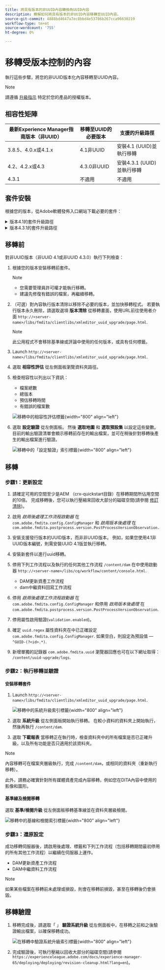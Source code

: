 ```yaml
---
title: 將具有版本的非UUID內容轉換為UUID內容
description: 瞭解如何將具有版本的非UUID內容移轉至UUID內容。
source-git-commit: 4888bd4647a7ec8bbd4e53786b267cca96630219
workflow-type: tm+mt
source-wordcount: '755'
ht-degree: 0%

---
```


# 移轉受版本控制的內容

執行這些步驟，將您的非UUID版本化內容移轉至UUID內容。

>[!NOTE]
>
>請遵循 [升級指示](./upgrade-xml-documentation.md) 特定於您的產品的授權版本。

## 相容性矩陣

| 最新Experience Manager指南版本（非UUID） | 移轉至UUID的必要版本 | 支援的升級路徑 |
|---|---|---|
| 3.8.5、4.0.x或4.1.x | 4.1非UUID | 安裝4.1 (UUID)並執行移轉 |
| 4.2、4.2.x或4.3 | 4.3.0非UUID | 安裝4.3.1 (UUID)並執行移轉 |
| 4.3.1 | 不適用 | 不適用 |

## 套件安裝

根據您的版本，從Adobe軟體發佈入口網站下載必要的套件：
<details>
<summary>  版本4.1的套件升級路徑</summary>

1. **移轉前**： [com.adobe.guides.pre-uuid-migration-1.0.9.zip](https://experience.adobe.com/#/downloads/content/software-distribution/en/aem.html?package=%2Fcontent%2Fsoftware-distribution%2Fen%2Fdetails.html%2Fcontent%2Fdam%2Faem%2Fpublic%2Faemdox%2Fother-packages%2Fuuid-migration%2F1-0%2Fcom.adobe.guides.pre-uuid-migration-1.0.9.zip)
1. **移轉**： [com.adobe.guides.uuid-upgrade-1.0.19.zip](https://experience.adobe.com/#/downloads/content/software-distribution/en/aem.html?package=%2Fcontent%2Fsoftware-distribution%2Fen%2Fdetails.html%2Fcontent%2Fdam%2Faem%2Fpublic%2Faemdox%2Fother-packages%2Fuuid-migration%2F1-0%2Fcom.adobe.guides.uuid-upgrade-1.0.19.zip)
</details>


<details>
<summary> 版本4.3.1的套件升級路徑</summary>

1. **移轉前**： [com.adobe.guides.pre-uuid-migration-1.1.3.zip](https://experience.adobe.com/#/downloads/content/software-distribution/en/aem.html?package=%2Fcontent%2Fsoftware-distribution%2Fen%2Fdetails.html%2Fcontent%2Fdam%2Faem%2Fpublic%2Faemdox%2Fother-packages%2Fuuid-migration%2Fcom.adobe.guides.pre-uuid-migration-1.1.3.zip)
1. **移轉**： [com.adobe.guides.uuid-upgrade-1.1.15.zip](https://experience.adobe.com/#/downloads/content/software-distribution/en/aem.html?package=%2Fcontent%2Fsoftware-distribution%2Fen%2Fdetails.html%2Fcontent%2Fdam%2Faem%2Fpublic%2Faemdox%2Fother-packages%2Fuuid-migration%2Fcom.adobe.guides.uuid-upgrade-1.1.15.zip)

</details>

## 移轉前

對非UUID版本（非UUID 4.1或非UUID 4.3.0）執行下列檢查：

1. 根據您的版本安裝移轉前套件。

   >[!NOTE]
   >
   >* 您需要管理員許可權才能執行移轉。
   >* 建議先修復有錯誤的檔案，再繼續移轉。

1. （可選）對內容執行版本清除以移除不必要的版本，並加快移轉程式。 若要執行版本永久刪除，請選取選項
   **版本清除** 從移轉畫面，使用URL前往使用者介面 `http://<server- name>/libs/fmdita/clientlibs/xmleditor_uuid_upgrade/page.html`.
   >[!NOTE]
   >
   >此公用程式不會移除基準線或評論中使用的任何版本，或具有任何標籤。
1. Launch `http://<server-name>/libs/fmdita/clientlibs/xmleditor_uuid_upgrade/page.html`.
1. 選取 **相容性評估**  從左側面板瀏覽資料夾路徑。
1. 檢查相容性以列出以下資訊：
   * 檔案總數
   * 總版本
   * 預估移轉時間
   * 有錯誤的檔案數

   ![移轉中的相容性評估標籤](assets/migration-compatibility-assessment.png){width="800" align="left"}


1. 選取 **設定驗證** 從左側面板。 然後 **選取地圖** 和 **選取預設集** 以設定這些變數。 目前的輸出驗證清單會顯示移轉前存在的輸出檔案，並可在稍後針對移轉後產生的輸出檔案進行驗證。

   ![移轉中的「設定驗證」索引標籤](assets/migration-configure-validation.png){width="800" align="left"}




## 移轉

### 步驟1：更新設定

1. 請確定可用的空間至少是AEM （crx-quickstart目錄）在移轉期間所佔用空間的10倍。 完成移轉後，您可以執行壓縮來回收大部分的磁碟空間(請參閱 [修訂清除](https://experienceleague.adobe.com/docs/experience-manager-65/deploying/deploying/revision-cleanup.html?lang=en))。

1. 啟用 *啟用後處理工作流程啟動器* 在 `com.adobe.fmdita.config.ConfigManager` 和 *啟用版本後處理* 在 `com.adobe.fmdita.postprocess.version.PostProcessVersionObservation.`

1. 安裝支援發行版本的UUID版本，而非非UUID版本。 例如，如果您使用4.1非UUID版本編號，則需安裝UUID 4.1版並執行移轉。

1. 安裝新套件以進行uuid移轉。

1. 停用下列工作流程以及執行的任何其他工作流程 `/content/dam` 在中使用啟動器 `http://<server-name>/libs/cq/workflow/content/console.html`.

   * DAM更新資產工作流程
   * dam中繼資料回寫工作流程

1. 停用 *啟用後處理工作流程啟動器* 在 `com.adobe.fmdita.config.ConfigManager` 和停用 *啟用版本後處理* 在 `com.adobe.fmdita.postprocess.version.PostProcessVersionObservation`.

1. 停用屬性啟用驗證(`validation.enabled`)。

1. 確定 `uuid.regex` 屬性資料夾在中已正確設定 `com.adobe.fmdita.config.ConfigManager`. 如果空白，則設定為預設值 —  `^GUID-(?<id>.*)`.
1. 新增單獨的記錄器 `com.adobe.fmdita.uuid` 瀏覽器回應也可在以下網址取得： `/content/uuid-upgrade/logs`.

### 步驟2：執行移轉並驗證

#### 安裝移轉套件

1. Launch `http://<server-name>/libs/fmdita/clientlibs/xmleditor_uuid_upgrade/page.html`.

   ![移轉中的系統升級索引標籤](assets/migration-system-upgrade.png){width="800" align="left"}

1. 選取 **系統升級** 從左側面板開始執行移轉。 在較小資料的資料夾上開始執行，然後再執行 `/content/dam`.

1. 選取 **下載報表** 當移轉正在執行時，檢查資料夾中的所有檔案是否已正確升級，以及所有功能是否只適用於該資料夾。


>[!NOTE]
>
> 內容移轉可在檔案夾層級執行，完成 `/content/dam`，或相同的資料夾（重新執行移轉）。

此外，請務必確實針對所有媒體資產完成內容移轉，例如您在DITA內容中使用的影像和圖形。

#### 基準線及檢閱移轉

選取 **基準/檢閱升級** 從左側面板移轉基準線並在資料夾層級檢閱。

![移轉中的基線和檢閱索引標籤](assets/migration-baseline-review-upgrade.png){width="800" align="left"}


### 步驟3：還原設定

成功移轉伺服器後，請啟用後處理、標籤和下列工作流程（包括移轉期間最初停用的所有其他工作流程）以繼續在伺服器上運作。

* DAM更新資產工作流程
* DAM中繼資料工作流程

>[!NOTE]
>
>如果某些檔案在移轉前未處理或損毀，則會在移轉前損毀，甚至在移轉後仍會損毀。

## 移轉驗證

1. 移轉完成後，請選取「 」 **驗證系統升級** 從左側面板中，在移轉之前和之後驗證輸出檔案，以確保移轉成功。

   ![在移轉中驗證系統升級索引標籤](assets/migration-validate-system-upgrade.png){width="800" align="left"}


1. 完成驗證後，可執行壓縮以回收大部分的磁碟空間(請參閱 `https://experienceleague.adobe.com/docs/experience-manager-65/deploying/deploying/revision-cleanup.html?lang=en`)。

